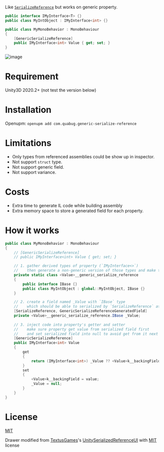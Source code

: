 Like [`SerializeReference`](https://docs.unity3d.com/ScriptReference/SerializeReference.html) but works on generic property.

```c#
public interface IMyInterface<T> {}
public class MyIntObject : IMyInterface<int> {}

public class MyMonoBehavior : MonoBehaviour
{
    [GenericSerializeReference]
    public IMyInterface<int> Value { get; set; }
}
```
![image](https://user-images.githubusercontent.com/683655/111064372-b47b6280-84ee-11eb-90c2-22cfbdc65cc0.png)

# Requirement
Unity3D 2020.2+ (not test the version below)

# Installation
Openupm: `openupm add com.quabug.generic-serialize-reference`

# Limitations
- Only types from referenced assemblies could be show up in inspector.
- Not support `struct` type.
- Not support generic field.
- Not support variance.

# Costs
- Extra time to generate IL code while building assembly
- Extra memory space to store a generated field for each property.

# How it works
```c#
public class MyMonoBehavior : MonoBehaviour
{
    // [GenericSerializeReference]
    // public IMyInterface<int> Value { get; set; }

    // 1. gather derived types of property (`IMyInterface<>`)
    //    then generate a non-generic version of those types and make them all implement `IBase` interface
    private static class <Value>__generic_serialize_reference
    {
        public interface IBase {}
        public class MyIntObject : global::MyIntObject, IBase {}
    }

    // 2. create a field named _Value with `IBase` type
    //    which should be able to serialized by `SerializeReference` attribute
    [SerializeReference, GenericSerializeReferenceGeneratedField]
    private <Value>__generic_serialize_reference.IBase _Value;
    
    // 3. inject code into property's getter and setter
    //    make sure property get value from serialized field first
    //    and set serialized field into null to avoid get from it next time.
    [GenericSerializeReference]
    public IMyInterface<int> Value
    {
        get
        {
            return (IMyInterface<int>) _Value ?? <Value>k__backingField;
        }
        set
        {
            <Value>k__backingField = value;
            _Value = null;
        }
    }
}
```

# License
[MIT](https://github.com/quabug/GenericSerializeReference/blob/main/LICENSE)

Drawer modified from [TextusGames](https://github.com/TextusGames)'s [UnitySerializedReferenceUI](https://github.com/TextusGames/UnitySerializedReferenceUI) with [MIT](https://github.com/TextusGames/UnitySerializedReferenceUI/blob/master/Assets/Textus/SerializeReferenceUI/LICENSE.txt) license
